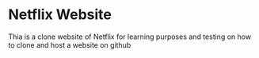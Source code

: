 # Netflix Website
Thia is a clone website of Netflix for learning purposes and testing on how to clone and host a website on github
